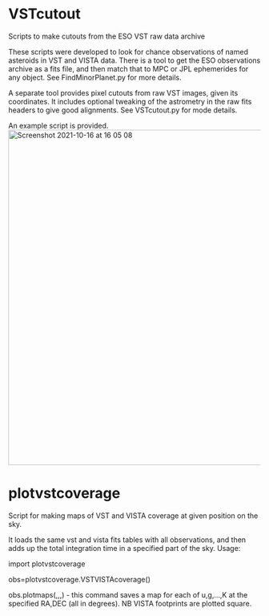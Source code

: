 # VSTcutout
Scripts to make cutouts from the ESO VST raw data archive

These scripts were developed to look for chance observations of named asteroids in VST and VISTA data.
There is a tool to get the ESO observations archive as a fits file, and then match that to MPC or JPL 
ephemerides for any object. See FindMinorPlanet.py for more details.

A separate tool provides pixel cutouts from raw VST images, given its coordinates. It includes optional 
tweaking of the astrometry in the raw fits headers to give good alignments. See VSTcutout.py for mode details.

An example script is provided.
<img width="668" alt="Screenshot 2021-10-16 at 16 05 08" src="https://user-images.githubusercontent.com/6078683/137590490-b0e7c78c-a81b-441f-a8b5-c78cb167623d.png">

# plotvstcoverage
Script for making maps of VST and VISTA coverage at given position on
the sky.

It loads the same vst and vista fits tables with all observations, and
then adds up the total integration time in a specified part of the
sky. Usage:

import plotvstcoverage

obs=plotvstcoverage.VSTVISTAcoverage()

obs.plotmaps(<RA>,<DEC>,<radius>,<label>)  - this command saves a map
for each of u,g,...,K at the specified RA,DEC (all in degrees). NB
VISTA footprints are plotted square.
